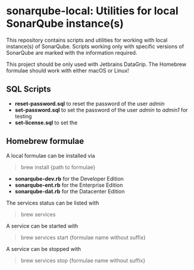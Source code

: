 # sonarqube-local: Utilities for local SonarQube instance(s)

This repository contains scripts and utilities for working with local instance(s) of SonarQube.
Scripts working only with specific versions of SonarQube are marked with the information required.

This project should be only used with Jetbrains DataGrip. The Homebrew formulae should work with
either macOS or Linux!

## SQL Scripts

- **reset-password.sql** to reset the password of the user *admin*
- **set-password.sql** to set the password of the user *admin* to *admin1* for testing
- **set-license.sql** to set the 

## Homebrew formulae

A local formulae can be installed via
> brew install {path to formulae}

- **sonarqube-dev.rb** for the Developer Edition
- **sonarqube-ent.rb** for the Enterprise Edition
- **sonarqube-dat.rb** for the Datacenter Edition

The services status can be listed with
> brew services

A service can be started with
> brew services start {formulae name without suffix}

A service can be stopped with
> brew services stop {formulae name without suffix}

